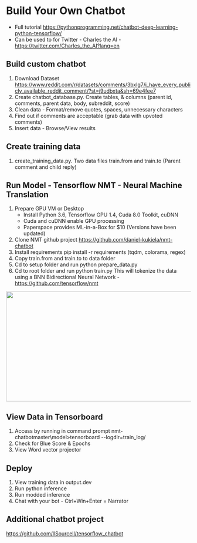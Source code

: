 # Build Your Own Chatbot
   - Full tutorial https://pythonprogramming.net/chatbot-deep-learning-python-tensorflow/
   - Can be used to for Twitter - Charles the AI - https://twitter.com/Charles_the_AI?lang=en

## Build custom chatbot
  1. Download Dataset https://www.reddit.com/r/datasets/comments/3bxlg7/i_have_every_publicly_available_reddit_comment/?st=j9udbxta&sh=69e4fee7
  2. Create chatbot_database.py. Create tables, & columns (parent id, comments, parent data, body, subreddit, score)
  3. Clean data - Format/remove quotes, spaces, unnecessary characters
  4. Find out if comments are acceptable (grab data with upvoted comments)
  5. Insert data - Browse/View results
  
## Create training data
  1. create_training_data.py. Two data files train.from and train.to (Parent comment and child reply)

## Run Model - Tensorflow NMT - Neural Machine Translation 

  1. Prepare GPU VM or Desktop 
     - Install Python 3.6, Tensorflow GPU 1.4, Cuda 8.0 Toolkit, cuDNN
     - Cuda and cuDNN enable GPU processing
     - Paperspace provides ML-in-a-Box for $10 (Versions have been updated)
  2. Clone NMT github project https://github.com/daniel-kukiela/nmt-chatbot
  3. Install requirements pip install -r requirements (tqdm, colorama, regex)
  4. Copy train.from and train.to to data folder
  5. Cd to setup folder and run python prepare_data.py
  7. Cd to root folder and run python train.py 
     This will tokenize the data using a BNN Bidirectional Neural Network - https://github.com/tensorflow/nmt
 <p align="center"><img src="https://user-images.githubusercontent.com/25274772/52161583-0698fb00-267c-11e9-912f-df4b134307c0.png" width="550" height="300">
  
## View Data in Tensorboard 
  1. Access by running in command prompt nmt-chatbotmaster\model>tensorboard --logdir=train_log/
  1. Check for Blue Score & Epochs
  2. View Word vector projector
  
## Deploy 
  1. View training data in output.dev
  2. Run python inference
  3. Run modded inference
  4. Chat with your bot - Ctrl+Win+Enter = Narrator
  
## Additional chatbot project
https://github.com/llSourcell/tensorflow_chatbot
  
  
  
  

  
